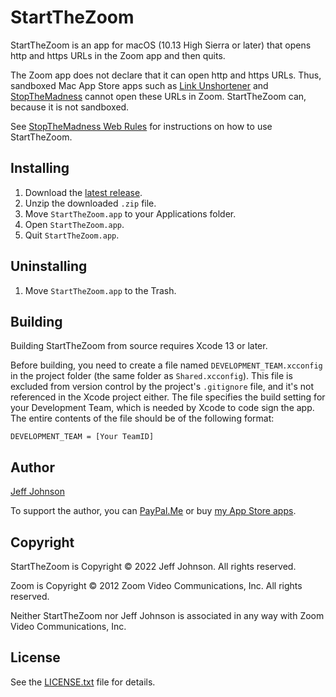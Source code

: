 # StartTheZoom

StartTheZoom is an app for macOS (10.13 High Sierra or later) that opens http and https URLs in the Zoom app and then quits.

The Zoom app does not declare that it can open http and https URLs. Thus, sandboxed Mac App Store apps such as [Link Unshortener](https://underpassapp.com/LinkUnshortener/) and [StopTheMadness](https://underpassapp.com/StopTheMadness/) cannot open these URLs in Zoom. StartTheZoom can, because it is not sandboxed.

See [StopTheMadness Web Rules](https://underpassapp.com/StopTheMadness/support-rules.html#web) for instructions on how to use StartTheZoom.

## Installing

1. Download the [latest release](https://github.com/lapcat/StartTheZoom/releases/latest).
2. Unzip the downloaded `.zip` file.
3. Move `StartTheZoom.app` to your Applications folder.
4. Open `StartTheZoom.app`.
5. Quit `StartTheZoom.app`.

## Uninstalling

1. Move `StartTheZoom.app` to the Trash.

## Building

Building StartTheZoom from source requires Xcode 13 or later.

Before building, you need to create a file named `DEVELOPMENT_TEAM.xcconfig` in the project folder (the same folder as `Shared.xcconfig`). This file is excluded from version control by the project's `.gitignore` file, and it's not referenced in the Xcode project either. The file specifies the build setting for your Development Team, which is needed by Xcode to code sign the app. The entire contents of the file should be of the following format:
```
DEVELOPMENT_TEAM = [Your TeamID]
```

## Author

[Jeff Johnson](https://lapcatsoftware.com/)

To support the author, you can [PayPal.Me](https://www.paypal.me/JeffJohnsonWI) or buy [my App Store apps](https://underpassapp.com/).

## Copyright

StartTheZoom is Copyright © 2022 Jeff Johnson. All rights reserved.

Zoom is Copyright © 2012 Zoom Video Communications, Inc. All rights reserved.

Neither StartTheZoom nor Jeff Johnson is associated in any way with Zoom Video Communications, Inc.

## License

See the [LICENSE.txt](LICENSE.txt) file for details.
